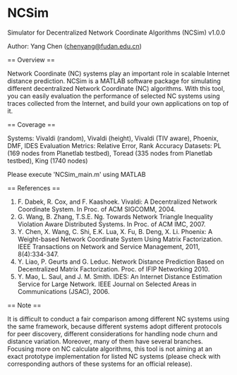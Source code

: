 # NCSim

Simulator for Decentralized Network Coordinate Algorithms (NCSim) 
v1.0.0 

Author: Yang Chen (chenyang@fudan.edu.cn)


== Overview ==

Network Coordinate (NC) systems play an important role in scalable Internet distance prediction. NCSim is a MATLAB software package for simulating different decentralized Network Coordinate (NC) algorithms. With this tool, you can easily evaluation the performance of selected NC systems using traces collected from the Internet, and build your own applications on top of it.

== Coverage ==

Systems: Vivaldi (random), Vivaldi (height), Vivaldi (TIV aware), Phoenix, DMF, IDES
Evaluation Metrics: Relative Error, Rank Accuracy
Datasets: PL (169 nodes from Planetlab testbed), Toread (335 nodes from Planetlab testbed), King (1740 nodes)

Please execute 'NCSim_main.m' using MATLAB

== References ==

1. F. Dabek, R. Cox, and F. Kaashoek. Vivaldi: A Decentralized Network Coordinate System. In Proc. of ACM SIGCOMM, 2004.
2. G. Wang, B. Zhang, T.S.E. Ng. Towards Network Triangle Inequality Violation Aware Distributed Systems. In Proc. of ACM IMC, 2007.
3. Y. Chen, X. Wang, C. Shi, E.K. Lua, X. Fu, B. Deng, X. Li. Phoenix: A Weight-based Network Coordinate System Using Matrix Factorization. IEEE Transactions on Network and Service Management, 2011, 8(4):334-347.
4. Y. Liao, P. Geurts and G. Leduc. Network Distance Prediction Based on Decentralized Matrix Factorization. Proc. of IFIP Networking 2010.
5. Y. Mao, L. Saul, and J. M. Smith. IDES: An Internet Distance Estimation Service for Large Network. IEEE Journal on Selected Areas in Communications (JSAC), 2006.

== Note ==

It is difficult to conduct a fair comparison among different NC systems using the same framework, because different systems adopt different protocols for peer discovery, different considerations for handling node churn and distance variation. Moreover, many of them have several branches. Focusing more on NC calculate algorithms, this tool is not aiming at an exact prototype implementation for listed NC systems (please check with corresponding authors of these systems for an official release).
